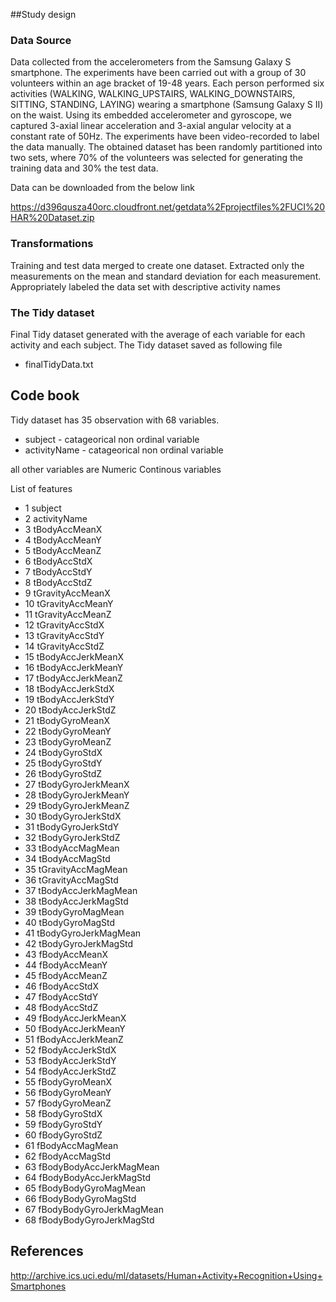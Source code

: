 ##Study design
### Data Source
  Data collected from the accelerometers from the Samsung Galaxy S smartphone. 
  The experiments have been carried out with a group of 30 volunteers within an age bracket of 19-48 years. 
  Each person performed six activities (WALKING, WALKING_UPSTAIRS, WALKING_DOWNSTAIRS, SITTING, STANDING, LAYING) 
  wearing a smartphone (Samsung Galaxy S II) on the waist. Using its embedded accelerometer and gyroscope, 
  we captured 3-axial linear acceleration and 3-axial angular velocity at a constant rate of 50Hz. 
  The experiments have been video-recorded to label the data manually. The obtained dataset has been randomly 
  partitioned into two sets, where 70% of the volunteers was selected for generating the training data and 30% the 
  test data. 

  Data can be downloaded from the below link

  https://d396qusza40orc.cloudfront.net/getdata%2Fprojectfiles%2FUCI%20HAR%20Dataset.zip 
 
### Transformations 
  Training and test data merged to create one dataset.
  Extracted only the measurements on the mean and standard deviation for each measurement.
  Appropriately labeled the data set with descriptive activity names

 
### The Tidy dataset 
  Final Tidy dataset generated with the average of each variable for each activity and each subject. 
  The Tidy dataset saved as following file
 
* finalTidyData.txt


## Code book
  Tidy dataset has 35 observation with 68 variables.
* subject - catageorical non ordinal variable 
* activityName - catageorical non ordinal variable
  
all other variables are Numeric Continous variables

List of features

* 1 subject
* 2	activityName
* 3	tBodyAccMeanX
* 4	tBodyAccMeanY
* 5	tBodyAccMeanZ
* 6	tBodyAccStdX
* 7	tBodyAccStdY
* 8	tBodyAccStdZ
* 9	tGravityAccMeanX
* 10	tGravityAccMeanY
* 11	tGravityAccMeanZ
* 12	tGravityAccStdX
* 13	tGravityAccStdY
* 14	tGravityAccStdZ
* 15	tBodyAccJerkMeanX
* 16	tBodyAccJerkMeanY
* 17	tBodyAccJerkMeanZ
* 18	tBodyAccJerkStdX
* 19	tBodyAccJerkStdY
* 20	tBodyAccJerkStdZ
* 21	tBodyGyroMeanX
* 22	tBodyGyroMeanY
* 23	tBodyGyroMeanZ
* 24	tBodyGyroStdX
* 25	tBodyGyroStdY
* 26	tBodyGyroStdZ
* 27	tBodyGyroJerkMeanX
* 28	tBodyGyroJerkMeanY
* 29	tBodyGyroJerkMeanZ
* 30	tBodyGyroJerkStdX
* 31	tBodyGyroJerkStdY
* 32	tBodyGyroJerkStdZ
* 33	tBodyAccMagMean
* 34	tBodyAccMagStd
* 35	tGravityAccMagMean
* 36	tGravityAccMagStd
* 37	tBodyAccJerkMagMean
* 38	tBodyAccJerkMagStd
* 39	tBodyGyroMagMean
* 40	tBodyGyroMagStd
* 41	tBodyGyroJerkMagMean
* 42	tBodyGyroJerkMagStd
* 43	fBodyAccMeanX
* 44	fBodyAccMeanY
* 45	fBodyAccMeanZ
* 46	fBodyAccStdX
* 47	fBodyAccStdY
* 48	fBodyAccStdZ
* 49	fBodyAccJerkMeanX
* 50	fBodyAccJerkMeanY
* 51	fBodyAccJerkMeanZ
* 52	fBodyAccJerkStdX
* 53	fBodyAccJerkStdY
* 54	fBodyAccJerkStdZ
* 55	fBodyGyroMeanX
* 56	fBodyGyroMeanY
* 57	fBodyGyroMeanZ
* 58	fBodyGyroStdX
* 59	fBodyGyroStdY
* 60	fBodyGyroStdZ
* 61	fBodyAccMagMean
* 62	fBodyAccMagStd
* 63	fBodyBodyAccJerkMagMean
* 64	fBodyBodyAccJerkMagStd
* 65	fBodyBodyGyroMagMean
* 66	fBodyBodyGyroMagStd
* 67	fBodyBodyGyroJerkMagMean
* 68	fBodyBodyGyroJerkMagStd

## References

http://archive.ics.uci.edu/ml/datasets/Human+Activity+Recognition+Using+Smartphones

